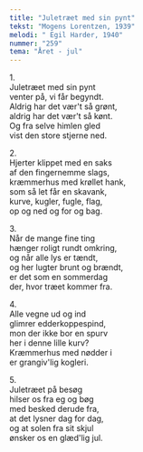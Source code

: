 ```yaml
---
title: "Juletræet med sin pynt"
tekst: "Mogens Lorentzen, 1939"
melodi: " Egil Harder, 1940"
nummer: "259"
tema: "Året - jul"
---
```


1\.\
Juletræet med sin pynt\
venter på, vi får begyndt.\
Aldrig har det vær't så grønt,\
aldrig har det vær't så kønt.\
Og fra selve himlen gled\
vist den store stjerne ned.

2\.\
Hjerter klippet med en saks\
af den fingernemme slags,\
kræmmerhus med krøllet hank,\
som så let får en skavank,\
kurve, kugler, fugle, flag,\
op og ned og for og bag.

3\.\
Når de mange fine ting\
hænger roligt rundt omkring,\
og når alle lys er tændt,\
og her lugter brunt og brændt,\
er det som en sommerdag\
der, hvor træet kommer fra.

4\.\
Alle vegne ud og ind\
glimrer edderkoppespind,\
mon der ikke bor en spurv\
her i denne lille kurv?\
Kræmmerhus med nødder i\
er grangiv'lig kogleri.

5\.\
Juletræet på besøg\
hilser os fra eg og bøg\
med besked derude fra,\
at det lysner dag for dag,\
og at solen fra sit skjul\
ønsker os en glæd'lig jul.